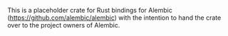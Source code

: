 This is a placeholder crate for Rust bindings for Alembic (https://github.com/alembic/alembic) with the intention to hand the crate over to the project owners of Alembic.

